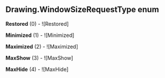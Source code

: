 ## Drawing.WindowSizeRequestType enum

**Restored** (0) - ![Restored]

**Minimized** (1) - ![Minimized]

**Maximized** (2) - ![Maximized]

**MaxShow** (3) - ![MaxShow]

**MaxHide** (4) - ![MaxHide]

